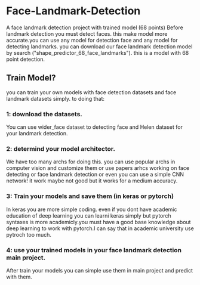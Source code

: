 # Face-Landmark-Detection
A face landmark detection project with trained model (68 points)
Before landmark detection you must detect faces. this make model more accurate.you can use any model for detection face and any model for detecting landmarks. you can download our
face landmark detection model by search ("shape_predictor_68_face_landmarks"). this is a model with 68 point detection.
## Train Model?
you can train your own models with face detection datasets and face landmark datasets simply. to doing that:

### 1: download the datasets.
You can use wider_face dataset to detecting face and Helen dataset for your landmark detection.
### 2: determind your model architector.
We have too many archs for doing this. you can use popular archs in computer vision and customize them or use papers arhcs working on face detecting or face landmark detection or 
even you can use a simple CNN network! it work maybe not good but it works for a medium accuracy.
### 3: Train your models and save them (in keras or pytorch)
In keras you are more simple coding. even if you dont have academic education of deep learning you can learni keras simply but pytorch syntaxes is more academicly.you must have a 
good base knowledge about deep learning to work with pytorch.I can say that in academic university use pytroch too much.
### 4: use your trained models in your face landmark detection main project.
After train your models you can simple use them in main project and predict with them.
